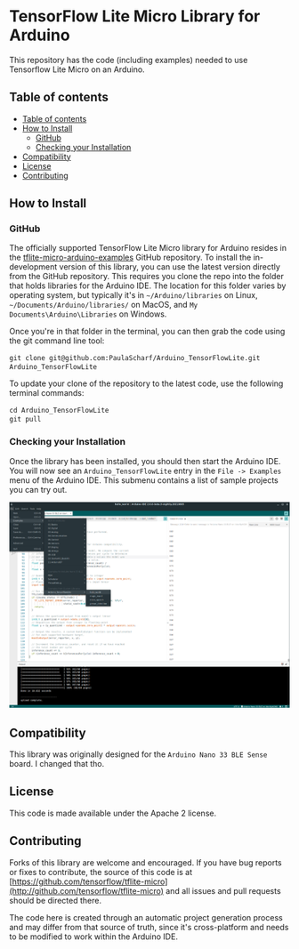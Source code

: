# TensorFlow Lite Micro Library for Arduino

This repository has the code (including examples) needed to use Tensorflow Lite Micro on an Arduino.

## Table of contents
<!--ts-->
* [Table of contents](#table-of-contents)
* [How to Install](#how-to-install)
  * [GitHub](#github)
  * [Checking your Installation](#checking-your-installation)
* [Compatibility](#compatibility)
* [License](#license)
* [Contributing](#contributing)
<!--te-->

## How to Install

### GitHub

The officially supported TensorFlow Lite Micro library for Arduino resides
in the [tflite-micro-arduino-examples](https://github.com/PaulaScharf/Arduino_TensorFlowLite)
GitHub repository.
To install the in-development version of this library, you can use the
latest version directly from the GitHub repository. This requires you clone the
repo into the folder that holds libraries for the Arduino IDE. The location for
this folder varies by operating system, but typically it's in
`~/Arduino/libraries` on Linux, `~/Documents/Arduino/libraries/` on MacOS, and
`My Documents\Arduino\Libraries` on Windows.

Once you're in that folder in the terminal, you can then grab the code using the
git command line tool:

```
git clone git@github.com:PaulaScharf/Arduino_TensorFlowLite.git Arduino_TensorFlowLite
```

To update your clone of the repository to the latest code, use the following terminal commands:
```
cd Arduino_TensorFlowLite
git pull
```

### Checking your Installation

Once the library has been installed, you should then start the Arduino IDE.
You will now see an `Arduino_TensorFlowLite`
entry in the `File -> Examples` menu of the Arduino IDE. This submenu contains a list
of sample projects you can try out.

![Hello World](docs/hello_world_screenshot.png)

## Compatibility

This library was originally designed for the `Arduino Nano 33 BLE Sense` board. I changed that tho.

## License

This code is made available under the Apache 2 license.

## Contributing

Forks of this library are welcome and encouraged. If you have bug reports or
fixes to contribute, the source of this code is at [https://github.com/tensorflow/tflite-micro](http://github.com/tensorflow/tflite-micro)
and all issues and pull requests should be directed there.

The code here is created through an automatic project generation process
and may differ from
that source of truth, since it's cross-platform and needs to be modified to
work within the Arduino IDE.
